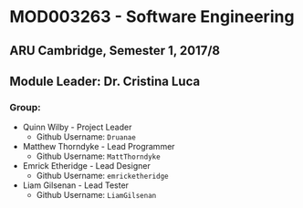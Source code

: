 # MOD003263 - Software Engineering
## ARU Cambridge, Semester 1, 2017/8
## Module Leader: Dr. Cristina Luca
### Group:
* Quinn Wilby - Project Leader
	* Github Username: `Druanae`
* Matthew Thorndyke - Lead Programmer
	* Github Username: `MattThorndyke`
* Emrick Etheridge - Lead Designer
	* Github Username: `emricketheridge`
* Liam Gilsenan - Lead Tester
	* Github Username: `LiamGilsenan`

